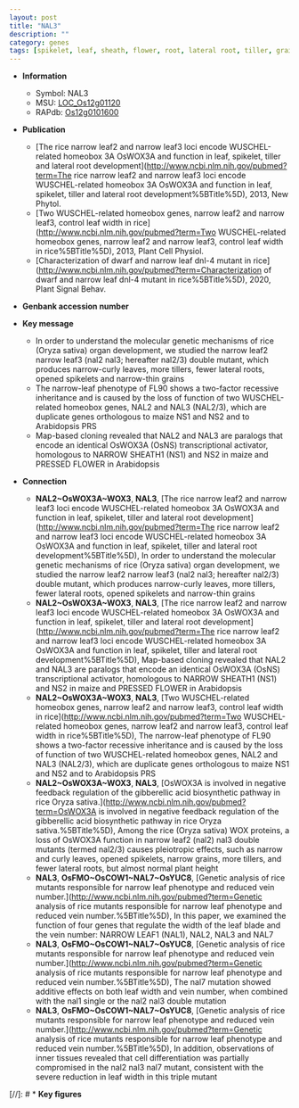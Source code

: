 ```yaml
---
layout: post
title: "NAL3"
description: ""
category: genes
tags: [spikelet, leaf, sheath, flower, root, lateral root, tiller, grain]
---
```


* **Information**  
    + Symbol: NAL3  
    + MSU: [LOC_Os12g01120](http://rice.uga.edu/cgi-bin/ORF_infopage.cgi?orf=LOC_Os12g01120)  
    + RAPdb: [Os12g0101600](https://rapdb.dna.affrc.go.jp/locus/?name=Os12g0101600)  

* **Publication**  
    + [The rice narrow leaf2 and narrow leaf3 loci encode WUSCHEL-related homeobox 3A OsWOX3A and function in leaf, spikelet, tiller and lateral root development](http://www.ncbi.nlm.nih.gov/pubmed?term=The rice narrow leaf2 and narrow leaf3 loci encode WUSCHEL-related homeobox 3A OsWOX3A and function in leaf, spikelet, tiller and lateral root development%5BTitle%5D), 2013, New Phytol.
    + [Two WUSCHEL-related homeobox genes, narrow leaf2 and narrow leaf3, control leaf width in rice](http://www.ncbi.nlm.nih.gov/pubmed?term=Two WUSCHEL-related homeobox genes, narrow leaf2 and narrow leaf3, control leaf width in rice%5BTitle%5D), 2013, Plant Cell Physiol.
    + [Characterization of dwarf and narrow leaf  dnl-4 mutant in rice](http://www.ncbi.nlm.nih.gov/pubmed?term=Characterization of dwarf and narrow leaf  dnl-4 mutant in rice%5BTitle%5D), 2020, Plant Signal Behav.

* **Genbank accession number**  

* **Key message**  
    + In order to understand the molecular genetic mechanisms of rice (Oryza sativa) organ development, we studied the narrow leaf2 narrow leaf3 (nal2 nal3; hereafter nal2/3) double mutant, which produces narrow-curly leaves, more tillers, fewer lateral roots, opened spikelets and narrow-thin grains
    + The narrow-leaf phenotype of FL90 shows a two-factor recessive inheritance and is caused by the loss of function of two WUSCHEL-related homeobox genes, NAL2 and NAL3 (NAL2/3), which are duplicate genes orthologous to maize NS1 and NS2 and to Arabidopsis PRS
    + Map-based cloning revealed that NAL2 and NAL3 are paralogs that encode an identical OsWOX3A (OsNS) transcriptional activator, homologous to NARROW SHEATH1 (NS1) and NS2 in maize and PRESSED FLOWER in Arabidopsis

* **Connection**  
    + __NAL2~OsWOX3A~WOX3__, __NAL3__, [The rice narrow leaf2 and narrow leaf3 loci encode WUSCHEL-related homeobox 3A OsWOX3A and function in leaf, spikelet, tiller and lateral root development](http://www.ncbi.nlm.nih.gov/pubmed?term=The rice narrow leaf2 and narrow leaf3 loci encode WUSCHEL-related homeobox 3A OsWOX3A and function in leaf, spikelet, tiller and lateral root development%5BTitle%5D), In order to understand the molecular genetic mechanisms of rice (Oryza sativa) organ development, we studied the narrow leaf2 narrow leaf3 (nal2 nal3; hereafter nal2/3) double mutant, which produces narrow-curly leaves, more tillers, fewer lateral roots, opened spikelets and narrow-thin grains
    + __NAL2~OsWOX3A~WOX3__, __NAL3__, [The rice narrow leaf2 and narrow leaf3 loci encode WUSCHEL-related homeobox 3A OsWOX3A and function in leaf, spikelet, tiller and lateral root development](http://www.ncbi.nlm.nih.gov/pubmed?term=The rice narrow leaf2 and narrow leaf3 loci encode WUSCHEL-related homeobox 3A OsWOX3A and function in leaf, spikelet, tiller and lateral root development%5BTitle%5D), Map-based cloning revealed that NAL2 and NAL3 are paralogs that encode an identical OsWOX3A (OsNS) transcriptional activator, homologous to NARROW SHEATH1 (NS1) and NS2 in maize and PRESSED FLOWER in Arabidopsis
    + __NAL2~OsWOX3A~WOX3__, __NAL3__, [Two WUSCHEL-related homeobox genes, narrow leaf2 and narrow leaf3, control leaf width in rice](http://www.ncbi.nlm.nih.gov/pubmed?term=Two WUSCHEL-related homeobox genes, narrow leaf2 and narrow leaf3, control leaf width in rice%5BTitle%5D), The narrow-leaf phenotype of FL90 shows a two-factor recessive inheritance and is caused by the loss of function of two WUSCHEL-related homeobox genes, NAL2 and NAL3 (NAL2/3), which are duplicate genes orthologous to maize NS1 and NS2 and to Arabidopsis PRS
    + __NAL2~OsWOX3A~WOX3__, __NAL3__, [OsWOX3A is involved in negative feedback regulation of the gibberellic acid biosynthetic pathway in rice Oryza sativa.](http://www.ncbi.nlm.nih.gov/pubmed?term=OsWOX3A is involved in negative feedback regulation of the gibberellic acid biosynthetic pathway in rice Oryza sativa.%5BTitle%5D), Among the rice (Oryza sativa) WOX proteins, a loss of OsWOX3A function in narrow leaf2 (nal2) nal3 double mutants (termed nal2/3) causes pleiotropic effects, such as narrow and curly leaves, opened spikelets, narrow grains, more tillers, and fewer lateral roots, but almost normal plant height
    + __NAL3__, __OsFMO~OsCOW1~NAL7~OsYUC8__, [Genetic analysis of rice mutants responsible for narrow leaf phenotype and reduced vein number.](http://www.ncbi.nlm.nih.gov/pubmed?term=Genetic analysis of rice mutants responsible for narrow leaf phenotype and reduced vein number.%5BTitle%5D), In this paper, we examined the function of four genes that regulate the width of the leaf blade and the vein number: NARROW LEAF1 (NAL1), NAL2, NAL3 and NAL7
    + __NAL3__, __OsFMO~OsCOW1~NAL7~OsYUC8__, [Genetic analysis of rice mutants responsible for narrow leaf phenotype and reduced vein number.](http://www.ncbi.nlm.nih.gov/pubmed?term=Genetic analysis of rice mutants responsible for narrow leaf phenotype and reduced vein number.%5BTitle%5D), The nal7 mutation showed additive effects on both leaf width and vein number, when combined with the nal1 single or the nal2 nal3 double mutation
    + __NAL3__, __OsFMO~OsCOW1~NAL7~OsYUC8__, [Genetic analysis of rice mutants responsible for narrow leaf phenotype and reduced vein number.](http://www.ncbi.nlm.nih.gov/pubmed?term=Genetic analysis of rice mutants responsible for narrow leaf phenotype and reduced vein number.%5BTitle%5D), In addition, observations of inner tissues revealed that cell differentiation was partially compromised in the nal2 nal3 nal7 mutant, consistent with the severe reduction in leaf width in this triple mutant

[//]: # * **Key figures**  



